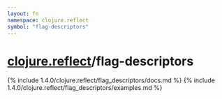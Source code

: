 ```yaml
---
layout: fn
namespace: clojure.reflect
symbol: "flag-descriptors"
---
```


# [clojure.reflect](../)/flag-descriptors

{% include 1.4.0/clojure.reflect/flag_descriptors/docs.md %}
{% include 1.4.0/clojure.reflect/flag_descriptors/examples.md %}

